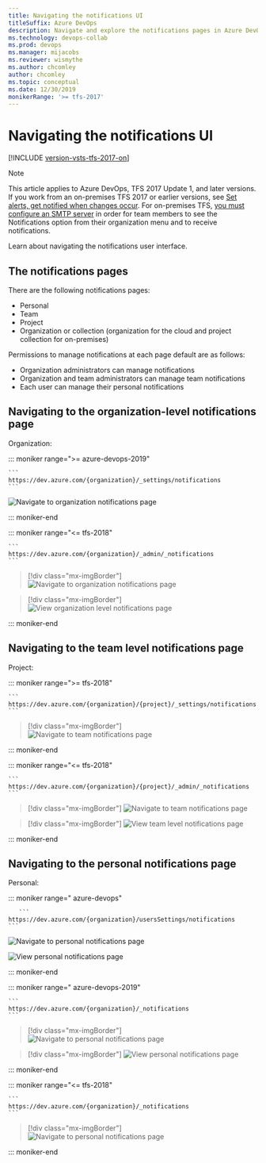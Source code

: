```yaml
---
title: Navigating the notifications UI
titleSuffix: Azure DevOps 
description: Navigate and explore the notifications pages in Azure DevOps and Team Foundation Server (TFS)  
ms.technology: devops-collab
ms.prod: devops
ms.manager: mijacobs
ms.reviewer: wismythe
ms.author: chcomley
author: chcomley
ms.topic: conceptual
ms.date: 12/30/2019 
monikerRange: '>= tfs-2017'
---
```


# Navigating the notifications UI

[!INCLUDE [version-vsts-tfs-2017-on](../_shared/version-tfs-2017-through-vsts.md)]

> [!NOTE]  
> This article applies to Azure DevOps, TFS 2017 Update 1, and later versions. If you work from an on-premises TFS 2017 or earlier versions, see [Set alerts, get notified when changes occur](../work/track/alerts-and-notifications.md). For on-premises TFS, [you must configure an SMTP server](/azure/devops/server/admin/setup-customize-alerts) in order for team members to see the Notifications option from their organization menu and to receive notifications.

Learn about navigating the notifications user interface.

## The notifications pages

There are the following notifications pages:

* Personal
* Team
* Project
* Organization or collection (organization for the cloud and project collection for on-premises)

Permissions to manage notifications at each page default are  as follows:

* Organization administrators can manage notifications
* Organization and team administrators can manage team notifications
* Each user can manage their personal notifications

## Navigating to the organization-level notifications page

Organization:

   ::: moniker range=">= azure-devops-2019" 

    ```
    https://dev.azure.com/{organization}/_settings/notifications
    ```

   ![Navigate to organization notifications page](media/nav-organization-notifications-hub-newnav.png) 

   ::: moniker-end

   ::: moniker range="<= tfs-2018" 

    ```
    https://dev.azure.com/{organization}/_admin/_notifications
    ```

> [!div class="mx-imgBorder"] 
>![Navigate to organization notifications page](media/nav-organization-notifications-hub.png)  

> [!div class="mx-imgBorder"] 
>![View organization level notifications page](media/view-organization-notification-hub.png)  

   ::: moniker-end

## Navigating to the team level notifications page

 Project:

   ::: moniker range=">= tfs-2018" 

    ```
    https://dev.azure.com/{organization}/{project}/_settings/notifications
    ```

> [!div class="mx-imgBorder"]  
>![Navigate to team notifications page](media/nav-team-notifications-hub-newnav.png)  

   ::: moniker-end

   ::: moniker range="<= tfs-2018"  

    ```
    https://dev.azure.com/{organization}/{project}/_admin/_notifications
    ```

> [!div class="mx-imgBorder"] 
>![Navigate to team notifications page](media/nav-team-notifications-hub.png)

> [!div class="mx-imgBorder"] 
>![View team level notifications page](media/view-team-notification-hub.png)

   ::: moniker-end

## Navigating to the personal notifications page

Personal:

   ::: moniker range=" azure-devops"

       ```
    https://dev.azure.com/{organization}/usersSettings/notifications
    ```

   ![Navigate to personal notifications page](media/personal-notifications-preview.png)  

   ![View personal notifications page](media/personal-notifications-page.png)

   ::: moniker-end

   ::: moniker range=" azure-devops-2019"

    ```
    https://dev.azure.com/{organization}/_notifications
    ```

> [!div class="mx-imgBorder"] 
>![Navigate to personal notifications page](media/nav-personal-notifications-hub-newnav.png)  

> [!div class="mx-imgBorder"] 
>![View personal notifications page](media/view-personal-notification-hub-newnav.png)

   ::: moniker-end

   ::: moniker range="<= tfs-2018"

    ```
    https://dev.azure.com/{organization}/_notifications
    ```

> [!div class="mx-imgBorder"] 
>![Navigate to personal notifications page](media/nav-personal-notifications-hub.png)

   ::: moniker-end


